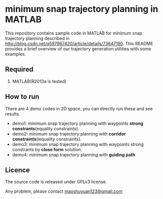 # minimum snap trajectory planning in MATLAB
This repository contains sample code in MATLAB for minimum snap trajectory planning described in http://blog.csdn.net/q597967420/article/details/73647190.
This README provides a brief overview of our trajectory generation utilities with some examples.

## Required
1. MATLAB(R2013a is tested)

## How to run
There are 4 demo codes in 2D space, you can directly run these and see results.

 - demo1: minimum snap trajectory planning with waypoints **strong constrants**(equality constraints).
 - demo2: minimum snap trajectory planning with **corridor constraints**(iequality constraints).
 - demo3: minimum snap trajectory planning with waypoints strong constrants by **close form** solution.
 - demo4: minimum snap trajectory planning with **guiding path**

## Licence
The source code is released under GPLv3 license.

Any problem, please contact maoshuyuan123@gmail.com